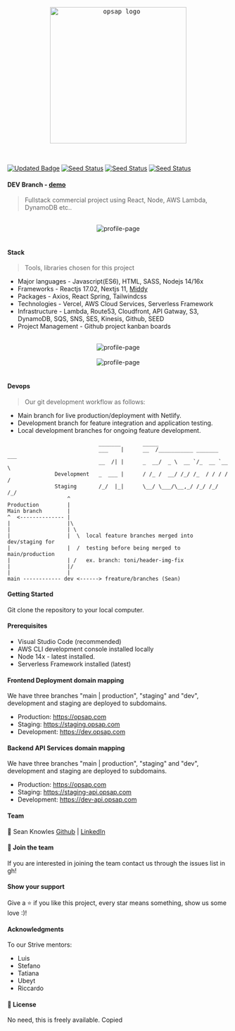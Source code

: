 

<div align="center" justify="center">
  <pre> <img width="310" alt="opsap logo" src="https://user-images.githubusercontent.com/65465380/129703509-8fda78c3-02fb-4038-99a7-c07cbc98f06b.jpg"> </pre>
</div>
<br>

[![Updated Badge](https://img.shields.io/github/last-commit/opsap/monorepo)](https://github.com/opsap/monorepo)
[![Seed Status](https://api.seed.run/opsap/monorepo/stages/develop/build_badge)](https://console.seed.run/opsap/monorepo)
[![Seed Status](https://api.seed.run/opsap/monorepo/stages/staging/build_badge)](https://console.seed.run/opsap/monorepo)
[![Seed Status](https://api.seed.run/opsap/monorepo/stages/production/build_badge)](https://console.seed.run/opsap/monorepo)

#### DEV Branch - [demo](https://dev.opsap.com/)

> Fullstack commercial project using React, Node, AWS Lambda, DynamoDB etc..
<br>

<!-- ![image](https://user-images.githubusercontent.com/65465380/113683400-0eb9ae80-96bc-11eb-9a10-6f1b10c95a22.png) -->
<!-- <img width="356" alt="home-page" src="https://user-images.githubusercontent.com/65465380/129702633-7644b5de-b02c-4a26-b30e-d6af08a0980b.PNG">  -->
<div align="center" justify="center">
  <img alt="profile-page" src="https://user-images.githubusercontent.com/65465380/129702700-fb99708b-a944-4447-a8bc-5cd046375c18.PNG">
</div>
<br>

#### Stack

> Tools, libraries chosen for this project

- Major languages - Javascript(ES6), HTML, SASS, Nodejs 14/16x
- Frameworks - Reactjs 17.02, Nextjs 11, <a href="https://github.com/middyjs/middy">Middy</a>
- Packages - Axios, React Spring, Tailwindcss
- Technologies - Vercel, AWS Cloud Services, Serverless Framework
- Infrastructure - Lambda, Route53, Cloudfront, API Gatway, S3, DynamoDB, SQS, SNS, SES, Kinesis, Github, SEED
- Project Management - Github project kanban boards
<br>

<div align="center" justify="center">
  <img alt="profile-page" src="https://user-images.githubusercontent.com/65465380/131996706-b5bf02b3-291e-4e2a-9820-de5f54e5ee9e.png">
</div>
<br>

<div align="center" justify="center">
  <img alt="profile-page" src="https://user-images.githubusercontent.com/65465380/131997181-865a5444-e84c-4659-bdb7-0ebf04df399d.png">
</div>
<br>

<!-- 
#### Wakatime stats
<img width="800" src="https://github.com/skopsap/spotifyv2/blob/develop/images/stat.svg" alt="Waka stats for develop branch"/> -->

#### Devops

> Our git development workflow as follows: 

- Main branch for live production/deployment with Netlify.
- Development branch for feature integration and application testing.
- Local development branches for ongoing feature development.

```            
                             _______       _____                        
                             ___    |      __  /___________ _______ ___ 
                             __  /| |      _  __/  _ \  __ `/_  __ `__ \
               Development   _  ___ |      / /_ /  __/ /_/ /_  / / / / /
               Staging       /_/  |_|      \__/ \___/\__,_/ /_/ /_/ /_/ 
                   ^
Production         |                        
Main branch        |       
^  <-------------- |
|                  |\
|                  | \
|                  |  \  local feature branches merged into dev/staging for  
|                  |  /  testing before being merged to main/production   
|                  | /   ex. branch: toni/header-img-fix  
|                  |/ 
|                  |
main ------------ dev <------> freature/branches (Sean)

```

#### Getting Started

Git clone the repository to your local computer.

#### Prerequisites

- Visual Studio Code (recommended)
- AWS CLI development console installed locally
- Node 14x - latest installed.
- Serverless Framework installed (latest)

#### Frontend Deployment domain mapping

We have three branches "main | production", "staging" and "dev", development and staging are deployed to subdomains.
- Production: https://opsap.com
- Staging: https://staging.opsap.com
- Development: https://dev.opsap.com

#### Backend API Services domain mapping

We have three branches "main | production", "staging" and "dev", development and staging are deployed to subdomains.
- Production: https://opsap.com
- Staging: https://staging-api.opsap.com
- Development: https://dev-api.opsap.com

#### Team

<div float="left">
  <div>
    👤 Sean Knowles
    <a href="https://github.com/juniorDEVed">Github</a> |
    <a href="https://linkedin.com/seanknowlesmd">LinkedIn</a>
  </div>
</div>

#### 🤝 Join the team

If you are interested in joining the team contact us through the issues list in gh!

#### Show your support

Give a ⭐️ if you like this project, every star means something, show us some love :)!

#### Acknowledgments

To our Strive mentors:

- Luis
- Stefano
- Tatiana
- Ubeyt
- Riccardo

#### 📝 License

No need, this is freely available.
Copied
